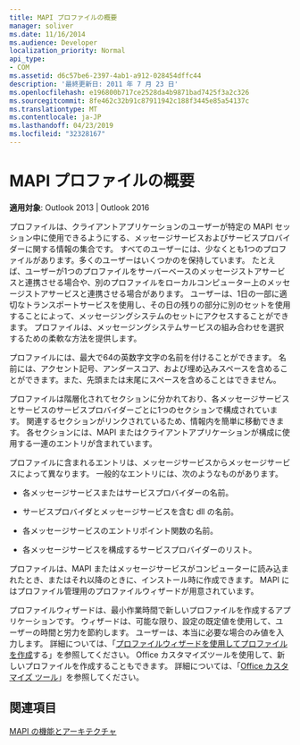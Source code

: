 ```yaml
---
title: MAPI プロファイルの概要
manager: soliver
ms.date: 11/16/2014
ms.audience: Developer
localization_priority: Normal
api_type:
- COM
ms.assetid: d6c57be6-2397-4ab1-a912-028454dffc44
description: '最終更新日: 2011 年 7 月 23 日'
ms.openlocfilehash: e196800b717ce2528da4b9871bad7425f3a2c326
ms.sourcegitcommit: 8fe462c32b91c87911942c188f3445e85a54137c
ms.translationtype: MT
ms.contentlocale: ja-JP
ms.lasthandoff: 04/23/2019
ms.locfileid: "32328167"
---
```

# <a name="mapi-profile-overview"></a>MAPI プロファイルの概要

  
  
**適用対象**: Outlook 2013 | Outlook 2016 
  
プロファイルは、クライアントアプリケーションのユーザーが特定の MAPI セッション中に使用できるようにする、メッセージサービスおよびサービスプロバイダーに関する情報の集合です。 すべてのユーザーには、少なくとも1つのプロファイルがあります。多くのユーザーはいくつかのを保持しています。 たとえば、ユーザーが1つのプロファイルをサーバーベースのメッセージストアサービスと連携させる場合や、別のプロファイルをローカルコンピューター上のメッセージストアサービスと連携させる場合があります。 ユーザーは、1日の一部に適切なトランスポートサービスを使用し、その日の残りの部分に別のセットを使用することによって、メッセージングシステムのセットにアクセスすることができます。 プロファイルは、メッセージングシステムサービスの組み合わせを選択するための柔軟な方法を提供します。 
  
プロファイルには、最大で64の英数字文字の名前を付けることができます。 名前には、アクセント記号、アンダースコア、および埋め込みスペースを含めることができます。また、先頭または末尾にスペースを含めることはできません。 
  
プロファイルは階層化されてセクションに分かれており、各メッセージサービスとサービスのサービスプロバイダーごとに1つのセクションで構成されています。 関連するセクションがリンクされているため、情報内を簡単に移動できます。 各セクションには、MAPI またはクライアントアプリケーションが構成に使用する一連のエントリが含まれています。
  
プロファイルに含まれるエントリは、メッセージサービスからメッセージサービスによって異なります。 一般的なエントリには、次のようなものがあります。
  
- 各メッセージサービスまたはサービスプロバイダーの名前。
    
- サービスプロバイダとメッセージサービスを含む dll の名前。
    
- 各メッセージサービスのエントリポイント関数の名前。
    
- 各メッセージサービスを構成するサービスプロバイダーのリスト。
    
プロファイルは、MAPI またはメッセージサービスがコンピューターに読み込まれたとき、またはそれ以降のときに、インストール時に作成できます。 MAPI にはプロファイル管理用のプロファイルウィザードが用意されています。 
  
プロファイルウィザードは、最小作業時間で新しいプロファイルを作成するアプリケーションです。 ウィザードは、可能な限り、設定の既定値を使用して、ユーザーの時間と労力を節約します。 ユーザーは、本当に必要な場合のみ値を入力します。 詳細については、「[プロファイルウィザードを使用してプロファイルを作成](creating-a-profile-by-using-the-profile-wizard.md)する」を参照してください。 Office カスタマイズツールを使用して、新しいプロファイルを作成することもできます。 詳細については、「[Office カスタマイズ ツール](https://go.microsoft.com/fwlink/?LinkId=123000)」を参照してください。
  
## <a name="see-also"></a>関連項目



[MAPI の機能とアーキテクチャ](mapi-features-and-architecture.md)

